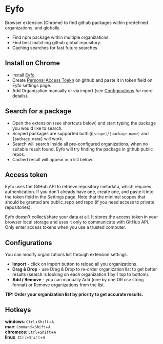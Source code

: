 # Eyfo
Browser extension (Chrome) to find github packages within predefined organizations, and globally.

* Find npm package within multiple organizations.
* Find best matching github global repository. 
* Caching searches for fast future searches.

## Install on Chrome
* Install [Eyfo](https://chrome.google.com/webstore/detail/eyfo/kfndjpohnlhfifjmdmbddfnedicmlaif).
* Create [Personal Access Toekn](https://github.com/settings/tokens/new?scopes=repo&description=Eyfo%20Browser%20Extension) on github and paste it in token field on Eyfo settings page.  
* Add Organization manually or via import (see [Configurations](#configurations) for more details).

## Search for a package
* Open the extension (see shortcuts below) and start typing the package you would like to search.
* Scoped packages are supported both `@[scope]/[package_name]` and `[package_name]` will work.
* Search will search inside all pre-configured organizations, when no suitable result found, Eyfo will try finding the package in github public repos. 
* Cached result will appear in a list below.

## Access token
Eyfo uses the GitHub API to retrieve repository metadata, which requires authentication.
If you don't already have one, create one, and paste it into the token field in the Settings page. 
Note that the minimal scopes that should be granted are public_repo and repo (if you need access to private repositories).

Eyfo doesn't collect/share your data at all. It stores the access token in your browser local storage and uses it only to communicate with GitHub API.
Only enter access tokens when you use a trusted computer.

## Configurations
You can modify organizations list through extension settings.
  * <b>Import</b> - click on import button to reload all you organizations.
  * <b>Drag & Drop</b> - use Drag & Drop to re-order organization list to 
    get better results (search is looking on each organization 1 by 1 top to bottom).
  * <b>Add / Remove</b> - you can manually Add (one by one OR csv string format) or Remove organizations from the list.
 
 <b> TIP: Order your organization list by priority to get accurate results.</b> 

## Hotkeys
<b>windows</b>: `Ctrl`+`Shift`+`A`<br/>
<b>mac</b>: `Command`+`Shift`+`A`<br/>
<b>chromeos</b>: `Ctrl`+`Shift`+`A`<br/>
<b>linux</b>: `Ctrl`+`Shift`+`A`<br/>
